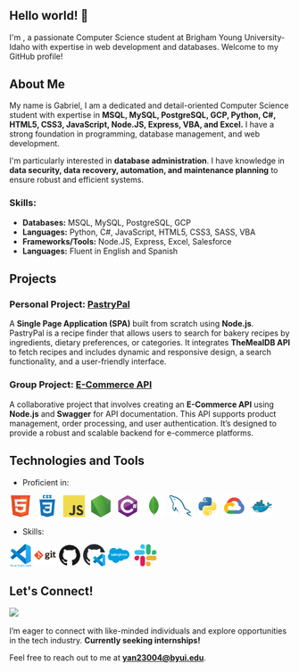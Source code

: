 # <Gabriel Yanqui>

## Hello world! 👋

I'm <Gabriel Yanqui>, a passionate Computer Science student at Brigham Young University-Idaho with expertise in web development and databases. Welcome to my GitHub profile!

## About Me

My name is Gabriel, I am a dedicated and detail-oriented Computer Science student with expertise in **MSQL, MySQL, PostgreSQL, GCP, Python, C#, HTML5, CSS3, JavaScript, Node.JS, Express, VBA, and Excel.** I have a strong foundation in programming, database management, and web development.  

I'm particularly interested in **database administration**. I have knowledge in **data security, data recovery, automation, and maintenance planning** to ensure robust and efficient systems.  

### Skills:
- **Databases:** MSQL, MySQL, PostgreSQL, GCP  
- **Languages:** Python, C#, JavaScript, HTML5, CSS3, SASS, VBA  
- **Frameworks/Tools:** Node.JS, Express, Excel, Salesforce  
- **Languages:** Fluent in English and Spanish  

## Projects 

### **Personal Project:** [PastryPal](https://pastrypal.netlify.app/)  
A **Single Page Application (SPA)** built from scratch using **Node.js**. PastryPal is a recipe finder that allows users to search for bakery recipes by ingredients, dietary preferences, or categories. It integrates **TheMealDB API** to fetch recipes and includes dynamic and responsive design, a search functionality, and a user-friendly interface.  

### **Group Project:** [E-Commerce API](https://cse341-ecommerce.onrender.com/api-docs/)  
A collaborative project that involves creating an **E-Commerce API** using **Node.js** and **Swagger** for API documentation. This API supports product management, order processing, and user authentication. It’s designed to provide a robust and scalable backend for e-commerce platforms.

## Technologies and Tools

- Proficient in:
<div>
    <img src="https://github.com/devicons/devicon/blob/master/icons/html5/html5-original.svg" title="HTML5" alt="HTML" width="40" height="40"/>&nbsp;
    <img src="https://github.com/devicons/devicon/blob/master/icons/css3/css3-plain-wordmark.svg"  title="CSS3" alt="CSS" width="40" height="40"/>&nbsp;
    <img src="https://github.com/devicons/devicon/blob/master/icons/javascript/javascript-original.svg" title="JavaScript" alt="JavaScript" width="40" height="40"/>&nbsp;
    <img src="https://github.com/devicons/devicon/blob/master/icons/nodejs/nodejs-original.svg"  title="NODEJS" alt="NODEJS" width="40" height="40"/>&nbsp;
    <img src="https://github.com/devicons/devicon/blob/master/icons/csharp/csharp-original.svg"  title="C#" alt="C#" width="40" height="40"/>&nbsp;
    <img src="https://github.com/devicons/devicon/blob/master/icons/mongodb/mongodb-original.svg"  title="MONGODB" alt="MONGODB" width="40" height="40"/>&nbsp;
    <img src="https://github.com/devicons/devicon/blob/master/icons/mysql/mysql-original.svg"  title="MYSQL" alt="MYSQL" width="40" height="40"/>&nbsp;
    <img src="https://github.com/devicons/devicon/blob/master/icons/python/python-original.svg"  title="PYTHON" alt="PYTHON" width="40" height="40"/>&nbsp;
    <img src="https://github.com/devicons/devicon/blob/master/icons/googlecloud/googlecloud-original.svg" title="GCP" alt="GCP" width="40" height="40"/>&nbsp;
    <img src="https://github.com/devicons/devicon/blob/master/icons/docker/docker-original.svg" title="Docker" alt="Docker" width="40" height="40"/>&nbsp;
</div>

- Skills: <Any Other Skills or Tools You Want to Highlight>
<div>
    <img src="https://github.com/devicons/devicon/blob/master/icons/vscode/vscode-original-wordmark.svg" title="VSCODE" **alt="VSCODE" width="40" height="40"/>
    <img src="https://github.com/devicons/devicon/blob/master/icons/git/git-original-wordmark.svg" title="Git" **alt="Git" width="40" height="40"/>
    <img src="https://github.com/devicons/devicon/blob/master/icons/github/github-original.svg" title="Github" **alt="Github" width="40" height="40"/>
    <img src="https://github.com/devicons/devicon/blob/master/icons/githubcodespaces/githubcodespaces-original.svg" title="GithubCode" **alt="GithubCode" width="40" height="40"/>
    <img src="https://github.com/devicons/devicon/blob/master/icons/salesforce/salesforce-original.svg"  title="SALESFORCE" alt="SALESFORCE" width="40" height="40"/>&nbsp;
    <img src="https://github.com/devicons/devicon/blob/master/icons/slack/slack-original.svg"  title="Slack" alt="Slack" width="40" height="40"/>&nbsp;
</div>

## Let's Connect!

[![](https://img.shields.io/badge/LinkedIn-blue?style=for-the-badge&logo=linkedin&logoColor=white)](https://www.linkedin.com/in/gabrielyanqui/)

I’m eager to connect with like-minded individuals and explore opportunities in the tech industry. **Currently seeking internships!**

Feel free to reach out to me at **yan23004@byui.edu**.
